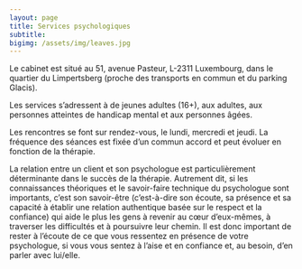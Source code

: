 ```yaml
---
layout: page
title: Services psychologiques
subtitle:   
bigimg: /assets/img/leaves.jpg
---
```


Le cabinet est situé au 51, avenue Pasteur, L-2311 Luxembourg, dans le quartier
du Limpertsberg (proche des transports en commun et du parking Glacis).

Les services s’adressent à de jeunes adultes (16+), aux adultes, aux personnes
atteintes de handicap mental et aux personnes âgées.

Les rencontres se font sur rendez-vous, le lundi, mercredi et jeudi. La
fréquence des séances est fixée d’un commun accord et peut évoluer en fonction
de la thérapie.

La relation entre un client et son psychologue est particulièrement
déterminante dans le succès de la thérapie. Autrement dit, si les connaissances
théoriques et le savoir-faire technique du psychologue sont importants, c’est
son savoir-être (c’est-à-dire son écoute, sa présence et sa capacité à établir
une relation authentique basée sur le respect et la confiance) qui aide le plus
les gens à revenir au cœur d’eux-mêmes, à traverser les difficultés et à
poursuivre leur chemin. Il est donc important de rester à l’écoute de ce que
vous ressentez en présence de votre psychologue, si vous vous sentez à l’aise
et en confiance et, au besoin, d’en parler avec lui/elle.

